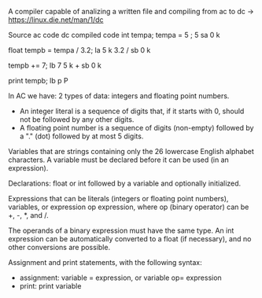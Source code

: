 A compiler capable of analizing a written file and compiling from ac to dc -> https://linux.die.net/man/1/dc

Source ac code                dc compiled code
int tempa;
tempa = 5 ;                   5 sa 0 k

float tempb = tempa / 3.2;    la 5 k 3.2 / sb 0 k

tempb += 7;                   lb 7 5 k + sb 0 k

print tempb;                  lb p P


In AC we have:
2 types of data: integers and floating point numbers. 
- An integer literal is a sequence of digits that, if it starts with 0, should not be followed by any other digits.
- A floating point number is a sequence of digits (non-empty) followed by a "." (dot) followed by at most 5 digits.

Variables that are strings containing only the 26 lowercase English alphabet characters.
A variable must be declared before it can be used (in an expression).

Declarations: float or int followed by a variable and optionally initialized.

Expressions that can be literals (integers or floating point numbers), variables, or expression op expression, where op (binary operator) can be +, -, *, and /.

The operands of a binary expression must have the same type.
An int expression can be automatically converted to a float (if necessary), and no other conversions are possible.

Assignment and print statements, with the following syntax:
- assignment: variable = expression, or variable op= expression
- print: print variable
